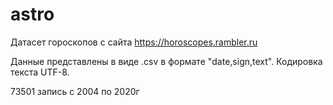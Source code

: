 # astro

Датасет гороскопов с сайта https://horoscopes.rambler.ru

Данные представлены в виде .csv в формате "date,sign,text". Кодировка текста UTF-8.

73501 запись с 2004 по 2020г

